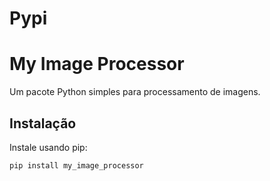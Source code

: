 # Pypi

# My Image Processor

Um pacote Python simples para processamento de imagens.

## Instalação

Instale usando pip:

```bash
pip install my_image_processor
